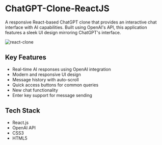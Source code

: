 # ChatGPT-Clone-ReactJS
A responsive React-based ChatGPT clone that provides an interactive chat interface with AI capabilities. Built using OpenAI's API, this application features a sleek UI design mirroring ChatGPT's interface.

![react-clone](https://github.com/user-attachments/assets/105f6142-a7c6-42c3-8659-a7dc6ad4cb3e)



## Key Features
- Real-time AI responses using OpenAI integration
- Modern and responsive UI design
- Message history with auto-scroll
- Quick access buttons for common queries
- New chat functionality
- Enter key support for message sending

## Tech Stack
- React.js
- OpenAI API
- CSS3
- HTML5

